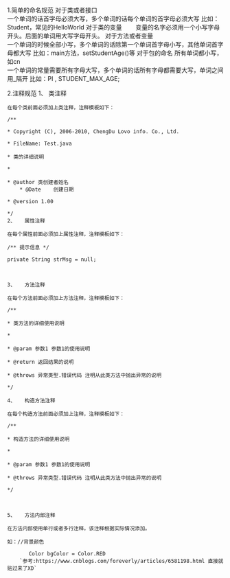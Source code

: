 1.简单的命名规范
    对于类或者接口  
        一个单词的话首字母必须大写，多个单词的话每个单词的首字母必须大写
            比如：Student，常见的HelloWorld
    对于类的变量
    　　变量的名字必须用一个小写字母开头。后面的单词用大写字母开头。
    对于方法或者变量       
        一个单词的时候全部小写，多个单词的话除第一个单词首字母小写，其他单词首字母都大写
            比如：main方法，setStudentAge()等 
    对于包的命名
        所有单词都小写，如cn     
    一个单词的常量需要所有字母大写，多个单词的话所有字母都需要大写，单词之间用_隔开
        比如：PI , STUDENT_MAX_AGE;
        
2.注释规范
    1、   类注释
    
    在每个类前面必须加上类注释，注释模板如下：
    
    /**
    
    * Copyright (C), 2006-2010, ChengDu Lovo info. Co., Ltd.
    
    * FileName: Test.java
    
    * 类的详细说明
    
    *
    
    * @author 类创建者姓名
        * @Date    创建日期
    
    * @version 1.00
    
    */
    2、   属性注释
    
    在每个属性前面必须加上属性注释，注释模板如下：
    
    /** 提示信息 */
    
    private String strMsg = null;
    
     
    
    3、   方法注释
    
    在每个方法前面必须加上方法注释，注释模板如下：
    
    /**
    
    * 类方法的详细使用说明
    
    *
    
    * @param 参数1 参数1的使用说明
    
    * @return 返回结果的说明
    
    * @throws 异常类型.错误代码 注明从此类方法中抛出异常的说明
    
    */
    
    4、   构造方法注释
    
    在每个构造方法前面必须加上注释，注释模板如下：
    
    /**
    
    * 构造方法的详细使用说明
    
    *
    
    * @param 参数1 参数1的使用说明
    
    * @throws 异常类型.错误代码 注明从此类方法中抛出异常的说明
    
    */
    
     
    
    5、   方法内部注释
    
    在方法内部使用单行或者多行注释，该注释根据实际情况添加。
    
    如：//背景颜色
    
           Color bgColor = Color.RED 
        `参考:https://www.cnblogs.com/foreverly/articles/6581198.html 直接就贴过来了XD`        